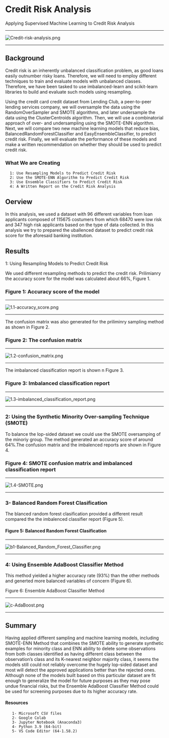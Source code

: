 # Credit Risk Analysis
Applying Supervised Machine Learning to Credit Risk Analysis

-------------------------
![Credit-risk-analysis.png](https://github.com/BHashemi2021/Credit_Risk_Analysis/blob/main/Resources/Images/Credit-risk-analysis.png)

-------------------------

## Background
Credit risk is an inherently unbalanced classification problem, as good loans easily outnumber risky loans. Therefore, we will need to employ different techniques to train and evaluate models with unbalanced classes. Therefore, we have been tasked to use imbalanced-learn and scikit-learn libraries to build and evaluate such models using resampling.

Using the credit card credit dataset from Lending Club, a peer-to-peer lending services company, we will oversample the data using the RandomOverSampler and SMOTE algorithms, and later undersample the data using the ClusterCentroids algorithm. Then, we will use a combinatorial approach of over- and undersampling using the SMOTE-ENN algorithm. Next, we will compare two new machine learning models that reduce bias, BalancedRandomForestClassifier and EasyEnsembleClassifier, to predict credit risk. Finally, we will evaluate the performance of these models and make a written recommendation on whether they should be used to predict credit risk.

### What We are Creating

      1: Use Resampling Models to Predict Credit Risk
      2: Use the SMOTE-ENN Algorithm to Predict Credit Risk
      3: Use Ensemble Classifiers to Predict Credit Risk
      4: A Written Report on the Credit Risk Analysis 


## Oerview

In this analysis, we used a dataset with 96 different variables from loan applicants composed of 115675 costumers from which 68470 were low risk and 347 high risk applicants based on the type of data collected. In this analysis we try to prepared the uballenced dataset to predict credit risk score for the aforesaid banking institution.

## Results 

1: Using Resampling Models to Predict Credit Risk

We used different resampling methods to predict the credit risk. Prilimianry the accuracy score for the model was calculated about 66%, Figure 1.

### Figure 1: Accuracy score of the model

---------------------------
![1.1-accuracy_score.png](https://github.com/BHashemi2021/Credit_Risk_Analysis/blob/main/Resources/Images/1.1-accuracy_score.png)

---------------------------


The confusion matrix was also generated for the priliminry sampling method as shown in Figure 2.


### Figure 2: The confusion matrix

---------------------------
![1.2-confusion_matrix.png](https://github.com/BHashemi2021/Credit_Risk_Analysis/blob/main/Resources/Images/1.2-confusion_matrix.png)

---------------------------

The imbalanced classification report is shown n Figure 3.


### Figure 3: Imbalanced classification report

---------------------------
![1.3-imbalanced_classification_report.png](https://github.com/BHashemi2021/Credit_Risk_Analysis/blob/main/Resources/Images/1.3-imbalanced_classification_report.png)

---------------------------


### 2: Using the Synthetic Minority Over-sampling Technique (SMOTE)

To balance the lop-sided dataset we could use the SMOTE oversamping of the minoriy group. The method generated an accuracy score of around 64%.The confusion matrix and the imbalenced reports are shown in Figure 4.


### Figure 4: SMOTE confusion matrix and imbalanced classification report

---------------------------
![1.4-SMOTE.png](https://github.com/BHashemi2021/Credit_Risk_Analysis/blob/main/Resources/Images/1.4-SMOTE.png)

---------------------------

### 3- Balanced Random Forest Clasification

The blanced random forest clasification provided a different result compared the the imbalenced classifier report (Figure 5).


#### Figure 5: Balanced Random Forest Clasification


---------------------------
![b1-Balanced_Random_Forest_Classifier.png](https://github.com/BHashemi2021/Credit_Risk_Analysis/blob/main/Resources/Images/b1-Balanced_Random_Forest_Classifier.png)

---------------------------


### 4: Using Ensemble AdaBoost Classifier Method

This method yielded a higher accuracy rate (93%) than the other methods and generted more balanced variables of concern (Figure 6).


Figure 6: Ensemble AdaBoost Classifier Method


-------------------------------
![c-AdaBoost.png](https://github.com/BHashemi2021/Credit_Risk_Analysis/blob/main/Resources/Images/c-AdaBoost.png)

------------------------------------


## Summary

Having applied different sampling and machine learning models, including SMOTE-ENN Method that combines the SMOTE ability to generate synthetic examples for minority class and ENN ability to delete some observations from both classes identified as having different class between the observation’s class and its K-nearest neighbor majority class, it seems the models still could not reliably overcome the hugely lop-sided dataset and most will detect the approved applications better than the rejected ones. Although none of the models built based on this particular dataset are fit enough to generalize the model for future purposes as they may pose undue financial risks, but the Ensemble AdaBoost Classifier Method could be used for screening purposes due to its higher accuracy rate.


 #### Resources

       1- Microsoft CSV files
       2- Google Colab
       3- Jupyter Notebook (Anaconda3)
       4- Python 3.9 (64-bit)
       5- VS Code Editor (64-1.58.2)




